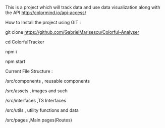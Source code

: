This is a project which will track data and use data visualization along with the API http://colormind.io/api-access/


How to Install the project using GIT :


git clone https://github.com/GabrielMarisescu/Colorful-Analyser


cd ColorfulTracker


npm i


npm start





Current File Structure :

/src/components , reusable components

/src/assets , images and such

/src/interfaces ,TS Interfaces

/src/utils  , utility functions and data

/src/pages  ,Main pages(Routes)
